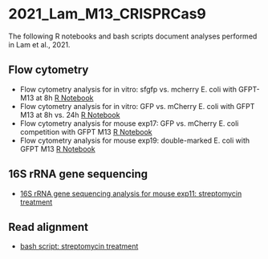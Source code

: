 # 2021_Lam_M13_CRISPRCas9

The following R notebooks and bash scripts document analyses performed in Lam et al., 2021.

## Flow cytometry

- Flow cytometry analysis for in vitro: sfgfp vs. mcherry E. coli with GFPT-M13 at 8h 
[R Notebook](https://htmlpreview.github.io/?) 
- Flow cytometry analysis for in vitro: GFP vs. mCherry E. coli with GFPT M13 at 8h vs. 24h [R Notebook](https://htmlpreview.github.io/?) 
- Flow cytometry analysis for mouse exp17: GFP vs. mCherry E. coli competition with GFPT M13 [R Notebook](https://htmlpreview.github.io/?) 
- Flow cytometry analysis for mouse exp19: double-marked E. coli with GFPT M13 [R Notebook](https://htmlpreview.github.io/?) 

## 16S rRNA gene sequencing

- [16S rRNA gene sequencing analysis for mouse exp11: streptomycin treatment](https://htmlpreview.github.io/?) 

## Read alignment 

- [bash script: streptomycin treatment](https://htmlpreview.github.io/?) 

